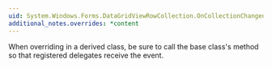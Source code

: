 ```yaml
---
uid: System.Windows.Forms.DataGridViewRowCollection.OnCollectionChanged(System.ComponentModel.CollectionChangeEventArgs)
additional_notes.overrides: *content
---
```


<p>When overriding <xref href="System.Windows.Forms.DataGridViewRowCollection.OnCollectionChanged(System.ComponentModel.CollectionChangeEventArgs)"></xref> in a derived class, be sure to call the base class's <xref href="System.Windows.Forms.DataGridViewRowCollection.OnCollectionChanged(System.ComponentModel.CollectionChangeEventArgs)"></xref> method so that registered delegates receive the event.</p>


